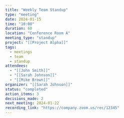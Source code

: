 ```yaml
---
title: "Weekly Team Standup"
type: "meeting"
date: 2024-01-15
time: "10:00"
duration: 60
location: "Conference Room A"
meeting_type: "standup"
project: "[[Project Alpha]]"
tags:
  - meetings
  - team
  - standup
attendees:
  - "[[John Smith]]"
  - "[[Sarah Johnson]]"
  - "[[Mike Brown]]"
organizer: "[[Sarah Johnson]]"
status: "completed"
action_items: 3
decisions_made: 2
next_meeting: 2024-01-22
recording_link: "https://company.zoom.us/rec/12345"
---
```

